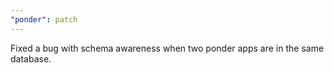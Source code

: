 ```yaml
---
"ponder": patch
---
```


Fixed a bug with schema awareness when two ponder apps are in the same database.
